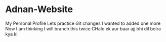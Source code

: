 # Adnan-Website
My Personal Profile
Lets practice Git changes
I wanted to added one more
Now I am thinking I will branch this twice
CHalo ek aur baar
ajj bhi dil bolra kya ki